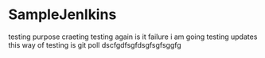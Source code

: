 # SampleJenlkins
testing purpose craeting
testing again is it failure i am going
testing updates
this way of testing is git poll
dscfgdfsgfdsgfsgfsggfg
